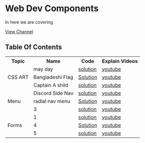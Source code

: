 <p align="center">
    <a href="https://www.youtube.com/c/TheTerminalBoy">
        <img alt="" src="https://yt3.ggpht.com/V7_BEoqMgw23WAAzDybTnP_J8TY-npOqxGEtrw-5xafXCXsS8JTJWALSEO7cpqWGDAF942HL=s88-c-k-c0x00ffffff-no-rj" >
    </a>
</p>

# Web Dev Components 

In here we are covering 

[View Channel](https://www.youtube.com/c/TheTerminalBoy)


## Table Of Contents


<table style="width:100%">
  <tr>
  <th>Topic</th>
    <th>Name</th>
    <th>Code</th>
    <th>Explain Videos</th>
  </tr>
  <tr>
    <td rowspan="3">CSS ART</td>
    <td>may day</td>
    <td> <a href=""> solution</td>  
<td><a href="">youtube</td> 
  </tr>
  <tr>
    <td>Bangladeshi Flag</td>
    <td><a href="">Solution</td>  
    <td><a href="">youtube</td> 
  </tr>
  <tr>
    <td>Captain A shild</td>
    <td> <a href=""> solution</td>  
<td><a href="">youtube</td> 
  </tr>
  
  <tr>
    <td rowspan="3">Menu</td>
    <td>Discord Side Nav</td>
    <td> <a href="menu/discord-side-nav"> solution</td>  
<td><a href="">youtube</td> 
  </tr>
  <tr>
    <td>radial nav menu</td>
    <td><a href="">Solution</td>  
    <td><a href="">youtube</td> 
  </tr>
  <tr>
    <td>3</td>
    <td> <a href=""> solution</td>  
<td><a href="">youtube</td> 
  </tr>
    <tr>
    <td rowspan="3">Forms</td>
    <td>1</td>
    <td> <a href=""> solution</td>  
<td><a href="">youtube</td> 
  </tr>
  <tr>
    <td>4</td>
    <td><a href="">Solution</td>  
    <td><a href="">youtube</td> 
  </tr>
  <tr>
    <td>5</td>
    <td> <a href=""> solution</td>  
<td><a href="">youtube</td> 
  </tr>
</table>
